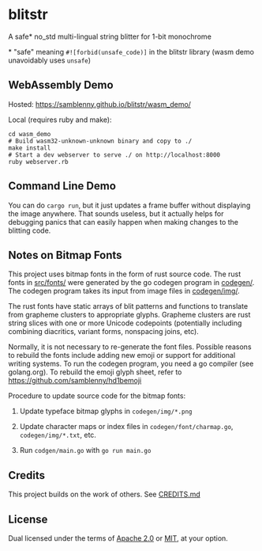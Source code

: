 # blitstr

A safe* no_std multi-lingual string blitter for 1-bit monochrome

\* "safe" meaning `#![forbid(unsafe_code)]` in the blitstr library
(wasm demo unavoidably uses `unsafe`)


## WebAssembly Demo

Hosted: https://samblenny.github.io/blitstr/wasm_demo/

Local (requires ruby and make):

```
cd wasm_demo
# Build wasm32-unknown-unknown binary and copy to ./
make install
# Start a dev webserver to serve ./ on http://localhost:8000
ruby webserver.rb
```


## Command Line Demo

You can do `cargo run`, but it just updates a frame buffer without displaying
the image anywhere. That sounds useless, but it actually helps for debugging
panics that can easily happen when making changes to the blitting code.


## Notes on Bitmap Fonts

This project uses bitmap fonts in the form of rust source code. The rust fonts in
[src/fonts/](src/fonts) were generated by the go codegen program in
[codegen/](codegen). The codegen program takes its input from image files in
[codegen/img/](codegen/img).

The rust fonts have static arrays of blit patterns and functions to translate
from grapheme clusters to appropriate glyphs. Grapheme clusters are rust string
slices with one or more Unicode codepoints (potentially including combining
diacritics, variant forms, nonspacing joins, etc).

Normally, it is not necessary to re-generate the font files. Possible reasons
to rebuild the fonts include adding new emoji or support for additional writing
systems. To run the codegen program, you need a go compiler (see golang.org). To
rebuild the emoji glyph sheet, refer to https://github.com/samblenny/hd1bemoji

Procedure to update source code for the bitmap fonts:

1. Update typeface bitmap glyphs in `codegen/img/*.png`

2. Update character maps or index files in `codegen/font/charmap.go`,
   `codegen/img/*.txt`, etc.

3. Run `codgen/main.go` with `go run main.go`


## Credits

This project builds on the work of others. See [CREDITS.md](CREDITS.md)


## License

Dual licensed under the terms of [Apache 2.0](LICENSE-APACHE) or
[MIT](LICENSE-MIT), at your option.
